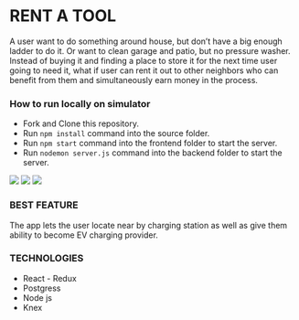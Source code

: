 
# RENT A TOOL

A user want to do something around house, but don’t have a big enough ladder to do it. Or want to clean garage and patio, but no pressure washer. Instead of buying it and finding a place to store it for the next time user going to need it, what if user can rent it out to other neighbors who can benefit from them and simultaneously earn money in the process.


### How to run locally on simulator

* Fork and Clone this repository.
* Run `npm install` command into the source folder.
* Run `npm start` command into the frontend folder to start the server.
* Run `nodemon server.js` command into the backend folder to start the server.


<img src="public/front.png"/>


<img src='rentTools.gif'/>


<img src="geolocation.png"/>


### BEST FEATURE

The app lets the user locate near by charging station as well as give them ability to become EV charging provider.

### TECHNOLOGIES

* React - Redux
* Postgress
* Node js
* Knex







